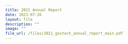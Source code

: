 ```yaml
---
title: 2021 Annual Report
date: 2023-07-26
layout: file
description: ""
image: ""
file_url: /files/2021_govtech_annual_report_main.pdf
---
```

